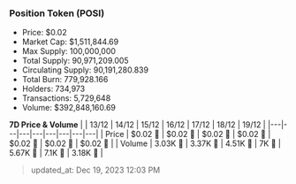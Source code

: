 
  ### Position Token (POSI)
  - Price: $0.02
  - Market Cap: $1,511,844.69
  - Max Supply: 100,000,000
  - Total Supply: 90,971,209.005
  - Circulating Supply: 90,191,280.839
  - Total Burn: 779,928.166
  - Holders: 734,973
  - Transactions: 5,729,648
  - Volume: $392,848,160.69

  **7D Price & Volume**
  | | 13&#x2F;12 | 14&#x2F;12 | 15&#x2F;12 | 16&#x2F;12 | 17&#x2F;12 | 18&#x2F;12 | 19&#x2F;12 |
  |---|---|---|---|---|---|---|---|
  | Price | $0.02 🔻 | $0.02 🚀 | $0.02 🔻 | $0.02 🚀 | $0.02 🔻 | $0.02 🔻 | $0.02 🚀 |
  | Volume | 3.03K 🔻 | 3.37K 🚀 | 4.51K 🚀 | 7K 🚀 | 5.67K 🔻 | 7.1K 🚀 | 3.18K 🔻 |

  > updated_at: Dec 19, 2023 12:03 PM
